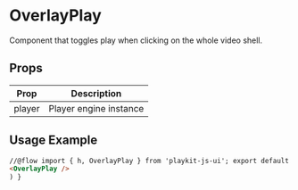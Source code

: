 # OverlayPlay

Component that toggles play when clicking on the whole video shell.

## Props

| Prop   | Description            |
| ------ | ---------------------- |
| player | Player engine instance |

## Usage Example

```html
//@flow import { h, OverlayPlay } from 'playkit-js-ui'; export default function customUIPreset(props: any) { return (
<OverlayPlay />
) }
```
